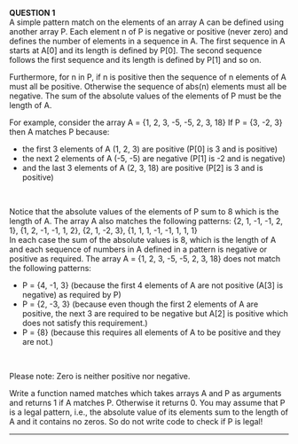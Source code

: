 <b>QUESTION 1</b> <br>
A simple pattern match on the elements of an array A can be defined using another array P. Each element n of P is negative or positive (never zero) and defines the number of elements in a sequence in A. The first sequence in A starts at A[0] and its length is defined by P[0]. The second sequence follows the first sequence and its length is defined by P[1] and so on. <br>

Furthermore, for n in P, if n is positive then the sequence of n elements of A must all be positive. Otherwise the sequence of abs(n) elements must all be negative. The sum of the absolute values of the elements of P must be the length of A. <br>


For example, consider the array A = {1, 2, 3, -5, -5, 2, 3, 18} If P = {3, -2, 3} then A matches P because:
<ul>
<li>the first 3 elements of A (1, 2, 3) are positive (P[0] is 3 and is positive)</li>
<li>the next 2 elements of A (-5, -5) are negative (P[1] is -2 and is negative)</li>
<li>and the last 3 elements of A (2, 3, 18) are positive (P[2] is 3 and is positive)</li>
</ul> <br>

Notice that the absolute values of the elements of P sum to 8 which is the length of A. The array A also matches the following patterns: 
 <t><t> {2, 1, -1, -1, 2, 1}, {1, 2, -1, -1, 1, 2}, {2, 1, -2, 3}, {1, 1, 1, -1, -1, 1, 1, 1}
 <br>
In each case the sum of the absolute values is 8, which is the length of A and each sequence of numbers in A defined in a pattern is negative or positive as required.
The array A = {1, 2, 3, -5, -5, 2, 3, 18} does not match the following patterns:
<ul>
<li>P = {4, -1, 3} (because the first 4 elements of A are not positive (A[3] is negative) as required by P)</li>
<li>P = {2, -3, 3} (because even though the first 2 elements of A are positive, the next 3 are
required to be negative but A[2] is positive which does not satisfy this requirement.)</li>
<li>P = {8} (because this requires all elements of A to be positive and they are not.)</li>
</ul> <br>

Please note: Zero is neither positive nor negative.

Write a function named matches which takes arrays A and P as arguments and returns 1 if A matches P. Otherwise it returns 0. You may assume that P is a legal pattern, i.e., the absolute value of its elements sum to the length of A and it contains no zeros. So do not write code to check if P is legal!



----------------------------------------------------------------------------------------------
